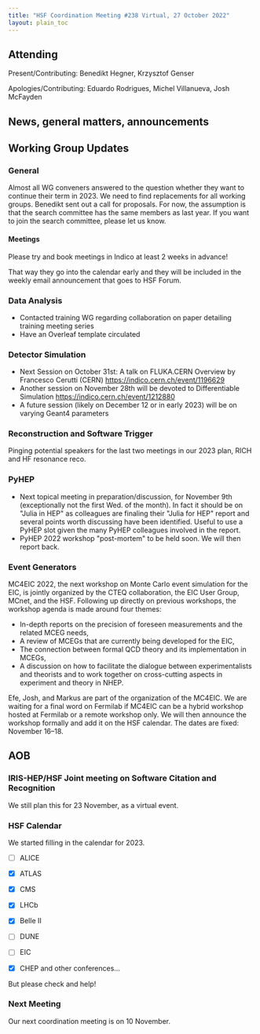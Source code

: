 ```yaml
---
title: "HSF Coordination Meeting #238 Virtual, 27 October 2022"
layout: plain_toc
---
```


## Attending

Present/Contributing: Benedikt Hegner, Krzysztof Genser

Apologies/Contributing: Eduardo Rodrigues, Michel Villanueva, Josh McFayden

## News, general matters, announcements

## Working Group Updates

### General

Almost all WG conveners answered to the question whether they want to continue
their term in 2023. We need to find replacements for all working groups.
Benedikt sent out a call for proposals. For now, the assumption is that the
search committee has the same members as last year. If you want to join the
search committee, please let us know.

#### Meetings

Please try and book meetings in Indico at least 2 weeks in advance!

That way they go into the calendar early and they will be included in the weekly
email announcement that goes to HSF Forum.

### Data Analysis

- Contacted training WG regarding collaboration on paper detailing training
  meeting series
- Have an Overleaf template circulated

### Detector Simulation

- Next Session on October 31st: A talk on FLUKA.CERN Overview by Francesco
  Cerutti (CERN) <https://indico.cern.ch/event/1196629>
- Another session on November 28th will be devoted to Differentiable Simulation
  <https://indico.cern.ch/event/1212880>
- A future session (likely on December 12 or in early 2023) will be on varying
  Geant4 parameters

### Reconstruction and Software Trigger

Pinging potential speakers for the last two meetings in our 2023 plan, RICH and
HF resonance reco.

### PyHEP

- Next topical meeting in preparation/discussion, for November 9th
  (exceptionally not the first Wed. of the month). In fact it should be on
  "Julia in HEP" as colleagues are finaling their "Julia for HEP" report and
  several points worth discussing have been identified. Useful to use a PyHEP
  slot given the many PyHEP colleagues involved in the report.
- PyHEP 2022 workshop "post-mortem" to be held soon. We will then report back.

### Event Generators

MC4EIC 2022, the next workshop on Monte Carlo event simulation for the EIC, is
jointly organized by the CTEQ collaboration, the EIC User Group, MCnet, and the
HSF. Following up directly on previous workshops, the workshop agenda is made
around four themes:

- In-depth reports on the precision of foreseen measurements and the related
  MCEG needs,
- A review of MCEGs that are currently being developed for the EIC,
- The connection between formal QCD theory and its implementation in MCEGs,
- A discussion on how to facilitate the dialogue between experimentalists and
  theorists and to work together on cross-cutting aspects in experiment and
  theory in NHEP.

Efe, Josh, and Markus are part of the organization of the MC4EIC. We are waiting
for a final word on Fermilab if MC4EIC can be a hybrid workshop hosted at
Fermilab or a remote workshop only. We will then announce the workshop formally
and add it on the HSF calendar. The dates are fixed: November 16–18.

## AOB

### IRIS-HEP/HSF Joint meeting on Software Citation and Recognition

We still plan this for 23 November, as a virtual event.

### HSF Calendar

We started filling in the calendar for 2023.

- [ ] ALICE
- [x] ATLAS
- [x] CMS
- [x] LHCb
- [x] Belle II
- [ ] DUNE
- [ ] EIC

- [x] CHEP and other conferences...

But please check and help!

### Next Meeting

Our next coordination meeting is on 10 November.
